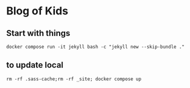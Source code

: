 # Blog of Kids


## Start with things
```shell
docker compose run -it jekyll bash -c "jekyll new --skip-bundle ."
```
## to update local
```shell
rm -rf .sass-cache;rm -rf _site; docker compose up
```